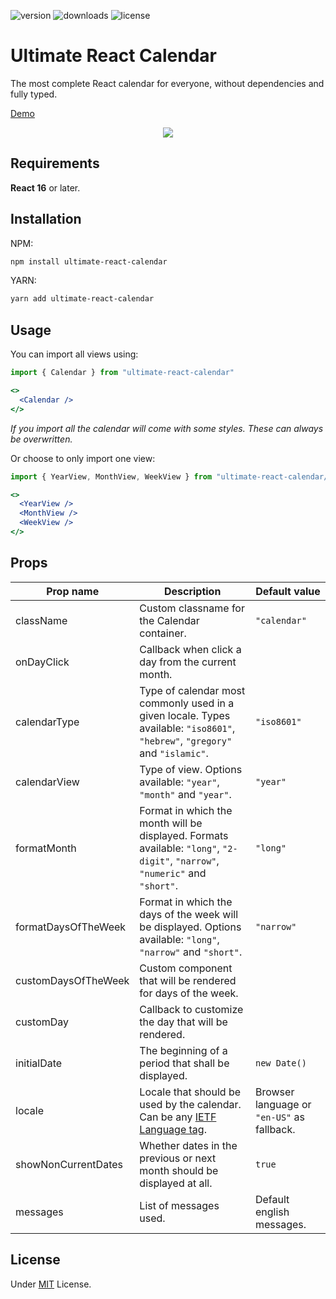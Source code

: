 ![version](https://img.shields.io/npm/v/ultimate-react-calendar/latest) ![downloads](https://img.shields.io/npm/dt/ultimate-react-calendar) ![license](https://img.shields.io/github/license/cecicifu/ultimate-react-calendar)

# Ultimate React Calendar

The most complete React calendar for everyone, without dependencies and fully typed.

[Demo](https://codesandbox.io/p/sandbox/ultimate-react-calendar-3rrcyr)

<div align="center">
  <img src="https://github.com/cecicifu/ultimate-react-calendar/assets/15237067/825ff5a4-388a-4c90-b3d9-4acd5d75468b">
</div>

## Requirements

**React 16** or later.

## Installation

NPM:

```bash
npm install ultimate-react-calendar
```

YARN:

```bash
yarn add ultimate-react-calendar
```

## Usage

You can import all views using:

```jsx
import { Calendar } from "ultimate-react-calendar"

<>
  <Calendar />
</>
```

_If you import all the calendar will come with some styles. These can always be overwritten._

Or choose to only import one view:

```jsx
import { YearView, MonthView, WeekView } from "ultimate-react-calendar/views"

<>
  <YearView />
  <MonthView />
  <WeekView />
</>
```

## Props

| Prop name           | Description                                                                                                                   | Default value                              |
| ------------------- | ----------------------------------------------------------------------------------------------------------------------------- | ------------------------------------------ |
| className           | Custom classname for the Calendar container.                                                                                  | `"calendar"`                               |
| onDayClick          | Callback when click a day from the current month.                                                                             |                                            |
| calendarType        | Type of calendar most commonly used in a given locale. Types available: `"iso8601"`, `"hebrew"`, `"gregory"` and `"islamic"`. | `"iso8601"`                                |
| calendarView        | Type of view. Options available: `"year"`, `"month"` and `"year"`.                                                            | `"year"`                                   |
| formatMonth         | Format in which the month will be displayed. Formats available: `"long"`, `"2-digit"`, `"narrow"`, `"numeric"` and `"short"`. | `"long"`                                   |
| formatDaysOfTheWeek | Format in which the days of the week will be displayed. Options available: `"long"`, `"narrow"` and `"short"`.                | `"narrow"`                                 |
| customDaysOfTheWeek | Custom component that will be rendered for days of the week.                                                                  |                                            |
| customDay           | Callback to customize the day that will be rendered.                                                                          |                                            |
| initialDate         | The beginning of a period that shall be displayed.                                                                            | `new Date()`                               |
| locale              | Locale that should be used by the calendar. Can be any [IETF Language tag](https://en.wikipedia.org/wiki/IETF_language_tag).  | Browser language or `"en-US"` as fallback. |
| showNonCurrentDates | Whether dates in the previous or next month should be displayed at all.                                                       | `true`                                     |
| messages            | List of messages used.                                                                                                        | Default english messages.                  |

## License

Under [MIT](https://github.com/cecicifu/ultimate-react-calendar/blob/main/LICENSE) License.

